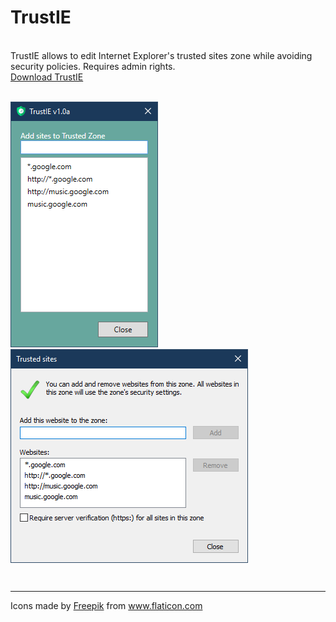 # TrustIE
<br>
TrustIE allows to edit Internet Explorer's trusted sites zone while avoiding security policies. Requires admin rights.<br><a href="https://github.com/DenisLjubarets/TrustIE/raw/master/Files/Trustie_v1.0a.zip">Download TrustIE</a>
<br>
<br>
<p align="left">
  <img src="Files/MainView.png">&nbsp;&nbsp;&nbsp;&nbsp;&nbsp;&nbsp;
  <img align="top" src="Files/IE.png">
</p>


<br>
<hr>
<div>Icons made by <a href="https://www.flaticon.com/authors/freepik" title="Freepik">Freepik</a> from <a href="https://www.flaticon.com/" title="Flaticon">www.flaticon.com</a></div>
